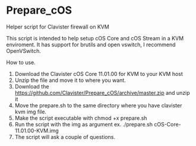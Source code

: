 # Prepare_cOS
Helper script for Clavister firewall on KVM

This script is intended to help setup cOS Core and cOS Stream in a KVM enviroment.
It has support for brutils and open vswitch, I recommend OpenVSwitch.

How to use.
1. Download the Clavister cOS Core 11.01.00 for KVM to your KVM host
2. Unzip the file and move it to where you want.
3. Download the https://github.com/Clavister/Prepare_cOS/archive/master.zip and unzip it
4. Move the prepare.sh to the same directory where you have clavister kvm img file.
5. Make the script executable with chmod +x prepare.sh
6. Run the script with the img as argument ex. ./prepare.sh cOS-Core-11.01.00-KVM.img
7. The script will ask a couple of questions. 
